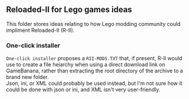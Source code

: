 ## Reloaded-II for Lego games ideas
This folder stores ideas relating to how Lego modding community could impliment Reloaded-II (R-II).

### One-click installer
`One-click installer` proposes a `RII-MODS.TXT` that, if present, R-II would use to create a file heiarchy when using a direct download link on GameBanana, rather than extracting the root directory of the archive to a brand new folder.
<br/>Json, ini, or XML could probably be used instead, but I'm not sure how it could be done with json or ini, and XML isn't very user-friendly.

